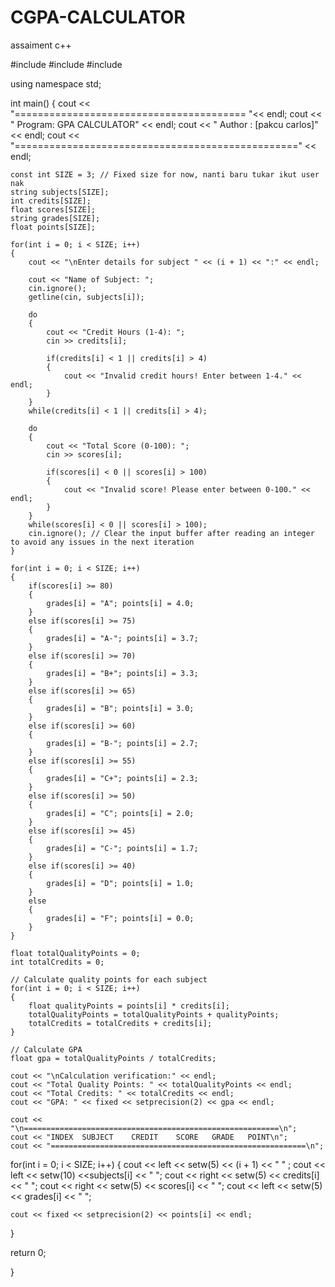 # CGPA-CALCULATOR
assaiment c++

#include <iostream>
#include <string>
#include <iomanip>

using namespace std;

int main()
{
    cout << "======================================== "<< endl;
    cout << " Program: GPA CALCULATOR" << endl;
    cout << " Author : [pakcu carlos]" << endl;
    cout << "=================================================" << endl;

    const int SIZE = 3; // Fixed size for now, nanti baru tukar ikut user nak
    string subjects[SIZE];
    int credits[SIZE];
    float scores[SIZE];
    string grades[SIZE];
    float points[SIZE];

    for(int i = 0; i < SIZE; i++)
    {
        cout << "\nEnter details for subject " << (i + 1) << ":" << endl;

        cout << "Name of Subject: ";
        cin.ignore();
        getline(cin, subjects[i]);

        do
        {
            cout << "Credit Hours (1-4): ";
            cin >> credits[i];

            if(credits[i] < 1 || credits[i] > 4)
            {
                cout << "Invalid credit hours! Enter between 1-4." << endl;
            }
        }
        while(credits[i] < 1 || credits[i] > 4);

        do
        {
            cout << "Total Score (0-100): ";
            cin >> scores[i];

            if(scores[i] < 0 || scores[i] > 100)
            {
                cout << "Invalid score! Please enter between 0-100." << endl;
            }
        }
        while(scores[i] < 0 || scores[i] > 100);
        cin.ignore(); // Clear the input buffer after reading an integer to avoid any issues in the next iteration
    }

    for(int i = 0; i < SIZE; i++)
    {
        if(scores[i] >= 80)
        {
            grades[i] = "A"; points[i] = 4.0;
        }
        else if(scores[i] >= 75)
        {
            grades[i] = "A-"; points[i] = 3.7;
        }
        else if(scores[i] >= 70)
        {
            grades[i] = "B+"; points[i] = 3.3;
        }
        else if(scores[i] >= 65)
        {
            grades[i] = "B"; points[i] = 3.0;
        }
        else if(scores[i] >= 60)
        {
            grades[i] = "B-"; points[i] = 2.7;
        }
        else if(scores[i] >= 55)
        {
            grades[i] = "C+"; points[i] = 2.3;
        }
        else if(scores[i] >= 50)
        {
            grades[i] = "C"; points[i] = 2.0;
        }
        else if(scores[i] >= 45)
        {
            grades[i] = "C-"; points[i] = 1.7;
        }
        else if(scores[i] >= 40)
        {
            grades[i] = "D"; points[i] = 1.0;
        }
        else
        {
            grades[i] = "F"; points[i] = 0.0;
        }
    }

    float totalQualityPoints = 0;
    int totalCredits = 0;

    // Calculate quality points for each subject
    for(int i = 0; i < SIZE; i++)
    {
        float qualityPoints = points[i] * credits[i];
        totalQualityPoints = totalQualityPoints + qualityPoints;
        totalCredits = totalCredits + credits[i];
    }

    // Calculate GPA
    float gpa = totalQualityPoints / totalCredits;

    cout << "\nCalculation verification:" << endl;
    cout << "Total Quality Points: " << totalQualityPoints << endl;
    cout << "Total Credits: " << totalCredits << endl;
    cout << "GPA: " << fixed << setprecision(2) << gpa << endl;

    cout << "\n=========================================================\n";
    cout << "INDEX	SUBJECT    CREDIT	 SCORE	 GRADE	 POINT\n";
    cout << "=========================================================\n";
for(int i = 0; i < SIZE; i++)
{
    cout << left << setw(5) << (i + 1) << "     " ;
    cout << left << setw(10) <<subjects[i] << "    ";
    cout << right << setw(5) << credits[i] << "     ";
    cout << right << setw(5) << scores[i] << "    ";
    cout << left << setw(5) << grades[i] << "      ";

    cout << fixed << setprecision(2) << points[i] << endl;

}

return 0;

}

